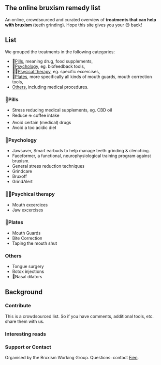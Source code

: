 ## The online bruxism remedy list

An online, crowdsourced and curated overview of **treatments that can help with bruxism** (teeth grinding). Hope this site gives you your 😊 back!

## List

We grouped the treatments in the following categories:
- 💊[Pills](#Pills), meaning drug, food supplements, 
- 🧠[Psychology](#Psychology), eg. biofeedback tools,
- 🏃‍♀️[Psysical therapy](#Psysical-therapy), eg. specific excercises,
- 🦷[Plates](#Plates), more specifically all kinds of mouth guards, mouth correction tools,
- [Others](#Others), including medical procedures.

### 💊Pills
- Stress reducing medical supplements, eg. CBD oil
- Reduce ☕ coffee intake
- Avoid certain (medical) drugs 
- Avoid a too acidic diet	

### 🧠Psychology
- Jawsaver, Smart earbuds to help manage teeth grinding & clenching.
- Faceformer, a functional, neurophysiological training program against bruxism.
- General stress reduction techniques
- Grindcare
- Bruxoff
- GrindAlert

### 🏃‍♀️Psychical therapy
- Mouth excercices	
- Jaw excercises

### 🦷Plates
- Mouth Guards
- Bite Correction	
- Taping the mouth shut

### Others
- Tongue surgery
- Botox injections
- 👃Nasal dilators


## Background

### Contribute
This is a crowdsourced list. So if you have comments, additional tools, etc. share them with us.

### Interesting reads

### Support or Contact

Organised by the Bruxism Working Group.
Questions: contact [Fien](https://www.fienjonnaert.be).
